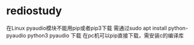 # rediostudy
在Linux pyaudio模块不能用pip或者pip3下载 需通过sudo apt install python-pyaudio python3 pyaudio 下载
在pc机可以pip直接下载，需安装c的编译库
